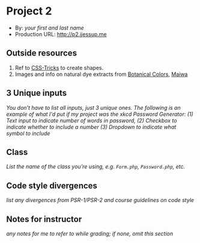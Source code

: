 # Project 2
+ By: *your first and last name*
+ Production URL: <http://p2.jjessup.me>

## Outside resources
1. Ref to [CSS-Tricks](https://css-tricks.com/examples/ShapesOfCSS/) to create shapes.
2. Images and info on natural dye extracts from [Botanical Colors](https://botanicalcolors.com/product-category/natural-dye-extracts/), [Maiwa](https://maiwa.com/pages/natural-dyes)




## 3 Unique inputs
*You don't have to list all inputs, just 3 unique ones. The following is an example of what I'd put if my project was the xkcd Password Generator: (1) Text input to indicate number of words in password, (2) Checkbox to indicate whether to include a number (3) Dropdown to indicate what symbol to include*

## Class
*List the name of the class you're using, e.g. `Form.php`, `Password.php`, etc.*

## Code style divergences
*list any divergences from PSR-1/PSR-2 and course guidelines on code style*

## Notes for instructor
*any notes for me to refer to while grading; if none, omit this section*
